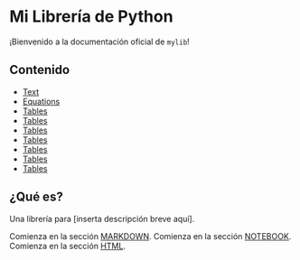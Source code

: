 # Mi Librería de Python

¡Bienvenido a la documentación oficial de `mylib`!

## Contenido
- [Text](page1.md)
- [Equations](page2.md)
- [Tables](page3.md)
- [Tables](page4.md)
- [Tables](page5.md)
- [Tables](page6.md)
- [Tables](page7.md)
- [Tables](page8.md)
- [Tables](page9.md)


## ¿Qué es?
Una librería para [inserta descripción breve aquí].

Comienza en la sección [MARKDOWN](page1.md).
Comienza en la sección [NOTEBOOK](notebook.ipynb).
Comienza en la sección [HTML](web.html).

